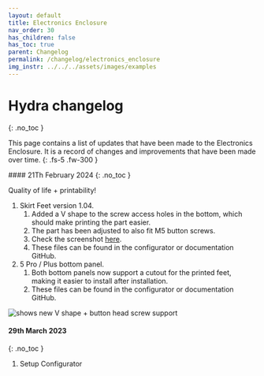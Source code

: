 ```yaml
---
layout: default
title: Electronics Enclosure
nav_order: 30
has_children: false
has_toc: true
parent: Changelog
permalink: /changelog/electronics_enclosure
img_instr: ../../../assets/images/examples
---
```



# Hydra changelog
{: .no_toc }

This page contains a list of updates that have been made to the Electronics Enclosure. It is a record of changes and improvements that have been made over time.
{: .fs-5 .fw-300 }

<div class="code-example" markdown="1">
#### 21Th February 2024
{: .no_toc }


Quality of life + printability!
1. Skirt Feet version 1.04.
   1. Added a V shape to the screw access holes in the bottom, which should make printing the part easier.
   2. The part has been adjusted to also fit M5 button screws.
   3. Check the screenshot [here](#lightbox_vshape_feet).
   4. These files can be found in the configurator or documentation GitHub.
2. 5 Pro / Plus bottom panel.
   1. Both bottom panels now support a cutout for the printed feet, making it easier to install after installation.
   2. These files can be found in the configurator or documentation GitHub.

<div onclick="location.href='##';"  id="lightbox_vshape_feet"  class="lightbox__item">
    <div class="lightbox__content">
    <div class="lightbox__titlebar"></div>
        <a href="##" class="close"></a>
        <img src="{{page.img_instr}}/v_shape_skirt_feet.png" alt="shows new V shape + button head screw support">
    </div>
</div>

</div>

<div class="code-example" markdown="1">

#### 29th March 2023
{: .no_toc }

1. Setup Configurator

</div>